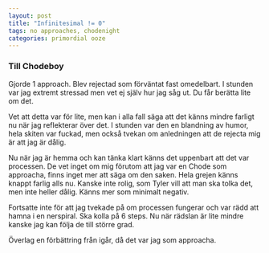 ```yaml
---
layout: post
title: "Infinitesimal != 0"
tags: no approaches, chodenight
categories: primordial ooze
---
```


### Till Chodeboy

Gjorde 1 approach. Blev rejectad som förväntat fast omedelbart. I stunden var jag extremt stressad men vet ej själv hur jag såg ut. Du får berätta lite om det.

Vet att detta var för lite, men kan i alla fall säga att det känns mindre farligt nu när jag reflekterar över det. I stunden var den en blandning av humor, hela skiten var fuckad, men också tvekan om anledningen att de rejecta mig är att jag är dålig.

Nu när jag är hemma och kan tänka klart känns det uppenbart att det var processen. De vet inget om mig förutom att jag var en Chode som approacha, finns inget mer att säga om den saken. Hela grejen känns knappt farlig alls nu. Kanske inte rolig, som Tyler vill att man ska tolka det, men inte heller dålig. Känns mer som minimalt negativ.

Fortsatte inte för att jag tvekade på om processen fungerar och var rädd att hamna i en nerspiral. Ska kolla på 6 steps. Nu när rädslan är lite mindre kanske jag kan följa de till större grad.

Överlag en förbättring från igår, då det var jag som approacha.
